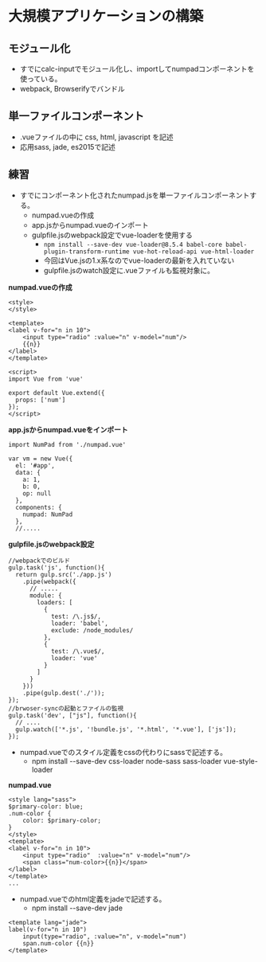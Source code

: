 大規模アプリケーションの構築
==================================

モジュール化
----------------
- すでにcalc-inputでモジュール化し、importしてnumpadコンポーネントを使っている。
- webpack, Browserifyでバンドル

単一ファイルコンポーネント
---------------------------

- .vueファイルの中に css, html, javascript を記述
- 応用sass, jade, es2015で記述

練習
-----
- すでにコンポーネント化されたnumpad.jsを単一ファイルコンポーネントする。
    - numpad.vueの作成
    - app.jsからnumpad.vueのインポート
    - gulpfile.jsのwebpack設定でvue-loaderを使用する
        - `npm install --save-dev vue-loader@8.5.4 babel-core babel-plugin-transform-runtime vue-hot-reload-api vue-html-loader`
        - 今回はVue.jsの1.x系なのでvue-loaderの最新を入れていない
        - gulpfile.jsのwatch設定に.vueファイルも監視対象に。


**numpad.vueの作成**
```
<style>
</style>

<template>
<label v-for="n in 10">
    <input type="radio" :value="n" v-model="num"/>
    {{n}}
</label>
</template>

<script>
import Vue from 'vue'

export default Vue.extend({
  props: ['num']
});
</script>
```
 
**app.jsからnumpad.vueをインポート**

```
import NumPad from './numpad.vue'

var vm = new Vue({
  el: '#app',
  data: {
    a: 1,
    b: 0,
    op: null
  },
  components: {
    numpad: NumPad
  },
  //.....
```

**gulpfile.jsのwebpack設定**
```
//webpackでのビルド
gulp.task('js', function(){
  return gulp.src('./app.js')
    .pipe(webpack({
      // .....
      module: {
        loaders: [
          {
            test: /\.js$/,
            loader: 'babel',
            exclude: /node_modules/
          },
          {
            test: /\.vue$/,
            loader: 'vue'
          }
        ]
      }
    }))
    .pipe(gulp.dest('./'));
});
//brwoser-syncの起動とファイルの監視
gulp.task('dev', ["js"], function(){
  // ....
  gulp.watch(['*.js', '!bundle.js', '*.html', '*.vue'], ['js']);
});
```

- numpad.vueでのスタイル定義をcssの代わりにsassで記述する。
    - npm install --save-dev css-loader node-sass sass-loader vue-style-loader


**numpad.vue**
```
<style lang="sass">
$primary-color: blue;
.num-color {
    color: $primary-color;
}
</style>
<template>
<label v-for="n in 10">
    <input type="radio"  :value="n" v-model="num"/>
    <span class="num-color>{{n}}</span>
</label>
</template>
...
```


- numpad.vueでのhtml定義をjadeで記述する。
    - npm install --save-dev jade


```
<template lang="jade">
label(v-for="n in 10")
    input(type="radio", :value="n", v-model="num")
    span.num-color {{n}}
</template>
```

